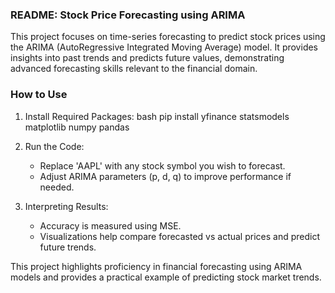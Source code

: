 ### README: Stock Price Forecasting using ARIMA

This project focuses on time-series forecasting to predict stock prices using the ARIMA (AutoRegressive Integrated Moving Average) model. It provides insights into past trends and predicts future values, demonstrating advanced forecasting skills relevant to the financial domain.

### How to Use

1. Install Required Packages:
   bash
   pip install yfinance statsmodels matplotlib numpy pandas
   

2. Run the Code:
   - Replace 'AAPL' with any stock symbol you wish to forecast.
   - Adjust ARIMA parameters (p, d, q) to improve performance if needed.

3. Interpreting Results:
   - Accuracy is measured using MSE.
   - Visualizations help compare forecasted vs actual prices and predict future trends.


This project highlights proficiency in financial forecasting using ARIMA models and provides a practical example of predicting stock market trends.
